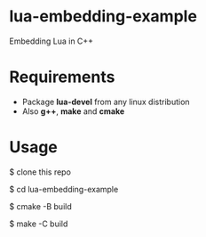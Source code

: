 # lua-embedding-example

Embedding Lua in C++

# Requirements

- Package **lua-devel** from any linux distribution
- Also **g++**, **make** and **cmake**

# Usage

$ clone this repo

$ cd lua-embedding-example

$ cmake -B build

$ make -C build
